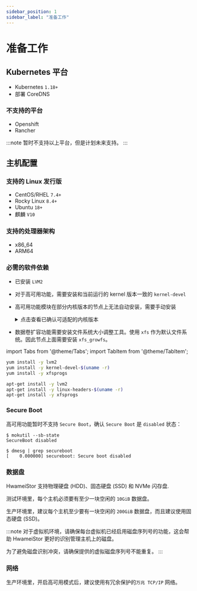```yaml
---
sidebar_position: 1
sidebar_label: "准备工作"
---
```


# 准备工作

## Kubernetes 平台

- Kubernetes `1.18+`
- 部署 CoreDNS

### 不支持的平台

- Openshift
- Rancher

:::note
暂时不支持以上平台，但是计划未来支持。
:::

## 主机配置

### 支持的 Linux 发行版

- CentOS/RHEL `7.4+`
- Rocky Linux `8.4+`
- Ubuntu `18+`
- 麒麟 `V10`

### 支持的处理器架构

- x86_64
- ARM64

### 必需的软件依赖

- 已安装 `LVM2`
- 对于高可用功能，需要安装和当前运行的 kernel 版本一致的 `kernel-devel`
- 高可用功能模块在部分内核版本的节点上无法自动安装，需要手动安装

  <details>
  <summary>点击查看已确认可适配的内核版本</summary>

  ```text
  5.8.0-1043-azure
  5.8.0-1042-azure
  5.8.0-1041-azure
  5.4.17-2102.205.7.2.el7uek
  5.4.17-2011.0.7.el8uek
  5.4.0-91
  5.4.0-90
  5.4.0-89
  5.4.0-88
  5.4.0-86
  5.4.0-84
  5.4.0-1064-azure
  5.4.0-1063-azure
  5.4.0-1062-azure
  5.4.0-1061-azure
  5.4.0-1060-aws
  5.4.0-1059-azure
  5.4.0-1059-aws
  5.4.0-1058-azure
  5.4.0-1058-aws
  5.4.0-1057-aws
  5.4.0-1056-aws
  5.4.0-1055-aws
  5.4.247-1.el7
  5.3.18-57.3
  5.3.18-22.2
  5.14.0-1.7.1.el9
  5.11.0-1022-azure
  5.11.0-1022-aws
  5.11.0-1021-azure
  5.11.0-1021-aws
  5.11.0-1020-azure
  5.11.0-1020-aws
  5.11.0-1019-aws
  5.11.0-1017-aws
  5.11.0-1016-aws
  5.10.0-8
  5.10.0-7
  5.10.0-6
  4.9.215-36.el7
  4.9.212-36.el7
  4.9.206-36.el7
  4.9.199-35.el7
  4.9.188-35.el7
  4.4.92-6.30.1
  4.4.74-92.38.1
  4.4.52-2.1
  4.4.27-572.565306
  4.4.0-217
  4.4.0-216
  4.4.0-214
  4.4.0-213
  4.4.0-210
  4.4.0-1133-aws
  4.4.0-1132-aws
  4.4.0-1131-aws
  4.4.0-1128-aws
  4.4.0-1121-aws
  4.4.0-1118-aws
  4.19.19-5.0.8
  4.19.0-8
  4.19.0-6
  4.19.0-5
  4.19.0-16
  4.18.0-80.1.2.el8_0
  4.18.0-348.el8
  4.18.0-305.el8
  4.18.0-240.1.1.el8_3
  4.18.0-193.el8
  4.18.0-147.el8
  4.15.0-163
  4.15.0-162
  4.15.0-161
  4.15.0-159
  4.15.0-158
  4.15.0-156
  4.15.0-112-lowlatency
  4.15.0-1113-azure
  4.15.0-1040-azure
  4.15.0-1036-azure
  4.14.35-2047.502.5.el7uek
  4.14.35-1902.4.8.el7uek
  4.14.35-1818.3.3.el7uek
  4.14.248-189.473.amzn2
  4.14.128-112.105.amzn2
  4.13.0-1018-azure
  4.12.14-95.3.1
  4.12.14-25.25.1
  4.12.14-197.29
  4.12.14-120.1
  4.1.12-124.49.3.1.el7uek
  4.1.12-124.26.3.el6uek
  4.1.12-124.21.1.el6uek
  3.10.0-957.el7
  3.10.0-862.el7
  3.10.0-693.el7
  3.10.0-693.21.1.el7
  3.10.0-693.17.1.el7
  3.10.0-514.6.2.el7
  3.10.0-514.36.5.el7
  3.10.0-327.el7
  3.10.0-229.1.2.el7
  3.10.0-123.20.1.el7
  3.10.0-1160.el7
  3.10.0-1127.el7
  3.10.0-1062.el7
  3.10.0-1049.el7
  3.0.101-108.13.1
  2.6.32-754.el6
  2.6.32-696.el6
  2.6.32-696.30.1.el6
  2.6.32-696.23.1.el6
  2.6.32-642.1.1.el6
  2.6.32-573.1.1.el6
  2.6.32-504.el6
  ```

  </details>

- 数据卷扩容功能需要安装文件系统大小调整工具。使用 `xfs` 作为默认文件系统。因此节点上面需要安装 `xfs_growfs`。

import Tabs from '@theme/Tabs';
import TabItem from '@theme/TabItem';

<Tabs>
<TabItem value="centos" label="CentOS/RHEL、Rocky 和 Kylin">

```bash
yum install -y lvm2
yum install -y kernel-devel-$(uname -r)
yum install -y xfsprogs
```

</TabItem>
<TabItem value="ubuntu" label="Ubuntu">

```bash
apt-get install -y lvm2
apt-get install -y linux-headers-$(uname -r)
apt-get install -y xfsprogs
```

</TabItem>
</Tabs>

### Secure Boot

高可用功能暂时不支持 `Secure Boot`，确认 `Secure Boot` 是 `disabled` 状态：

```console
$ mokutil --sb-state
SecureBoot disabled

$ dmesg | grep secureboot
[    0.000000] secureboot: Secure boot disabled
```

### 数据盘

HwameiStor 支持物理硬盘 (HDD)、固态硬盘 (SSD) 和 NVMe 闪存盘.

测试环境里，每个主机必须要有至少一块空闲的 `10GiB` 数据盘。

生产环境里，建议每个主机至少要有一块空闲的 `200GiB` 数据盘，而且建议使用固态硬盘 (SSD)。

:::note
对于虚拟机环境，请确保每台虚拟机已经启用磁盘序列号的功能，这会帮助 HwameiStor 更好的识别管理主机上的磁盘。

为了避免磁盘识别冲突，请确保提供的虚拟磁盘序列号不能重复。
:::

### 网络

生产环境里，开启高可用模式后，建议使用有冗余保护的`万兆 TCP/IP` 网络。
